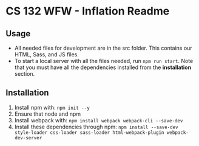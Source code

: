 # CS 132 WFW - Inflation Readme

## Usage
- All needed files for development are in the src folder. This contains our HTML, Sass, and JS files. 
- To start a local server with all the files needed, run `npm run start`. Note that you must have all the dependencies installed from the **installation** section.

## Installation
1. Install npm with:
   `npm init --y`
2. Ensure that node and npm  
3. Install webpack with:
   `npm install webpack webpack-cli --save-dev`
4. Install these dependencies through npm:
   `npm install --save-dev style-loader css-loader sass-loader html-webpack-plugin webpack-dev-server`
